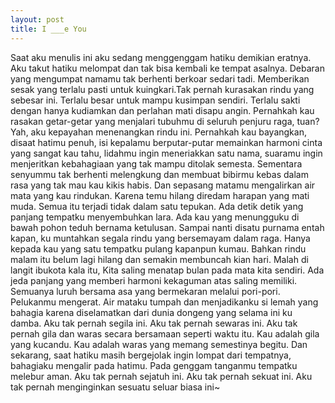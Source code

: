 ```yaml
---
layout: post
title: I ___e You
---
```


Saat aku menulis ini aku sedang menggenggam hatiku demikian eratnya. Aku takut hatiku melompat dan tak bisa kembali ke tempat asalnya. Debaran yang mengumpat namamu tak berhenti berkoar sedari tadi. Memberikan sesak yang terlalu pasti untuk kuingkari.Tak pernah kurasakan rindu yang sebesar ini. Terlalu besar untuk mampu kusimpan sendiri. Terlalu sakti dengan hanya kudiamkan dan perlahan mati disapu angin. Pernahkah kau rasakan getar-getar yang menjalari tubuhmu di seluruh penjuru raga, tuan? Yah, aku kepayahan menenangkan rindu ini. Pernahkah kau bayangkan, disaat hatimu penuh, isi kepalamu berputar-putar memainkan harmoni cinta yang sangat kau tahu, lidahmu ingin meneriakkan satu nama, suaramu ingin menjeritkan kebahagiaan yang tak mampu ditolak semesta. Sementara senyummu tak berhenti melengkung dan membuat bibirmu kebas dalam rasa yang tak mau kau kikis habis. Dan sepasang matamu mengalirkan air mata yang kau rindukan. Karena temu hilang diredam harapan yang mati muda. Semua itu terjadi tidak dalam satu tepukan. Ada detik detik yang panjang tempatku menyembuhkan lara. Ada kau yang menungguku di bawah pohon teduh bernama ketulusan. Sampai nanti disatu purnama entah kapan, ku muntahkan segala rindu yang bersemayam dalam raga. Hanya kepada kau yang satu tempatku pulang kapanpun kumau. Bahkan rindu malam itu belum lagi hilang dan semakin membuncah kian hari. Malah di langit ibukota kala itu, Kita saling menatap bulan pada mata kita sendiri. Ada jeda panjang yang memberi harmoni kekaguman atas saling memiliki. Semuanya luruh bersama asa yang bermekaran melalui pori-pori. Pelukanmu mengerat. Air mataku tumpah dan menjadikanku si lemah yang bahagia karena diselamatkan dari dunia dongeng yang selama ini ku damba. Aku tak pernah segila ini. Aku tak pernah sewaras ini. Aku tak pernah gila dan waras secara bersamaan seperti waktu itu. Kau adalah gila yang kucandu. Kau adalah waras yang memang semestinya begitu. Dan sekarang, saat hatiku masih bergejolak ingin lompat dari tempatnya, bahagiaku mengalir pada hatimu. Pada genggam tanganmu tempatku melebur aman. Aku tak pernah sejatuh ini. Aku tak pernah sekuat ini. Aku tak pernah menginginkan sesuatu seluar biasa ini~